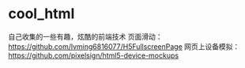 # cool_html
自己收集的一些有趣，炫酷的前端技术
页面滑动：https://github.com/lvming6816077/H5FullscreenPage
网页上设备模拟：https://github.com/pixelsign/html5-device-mockups
